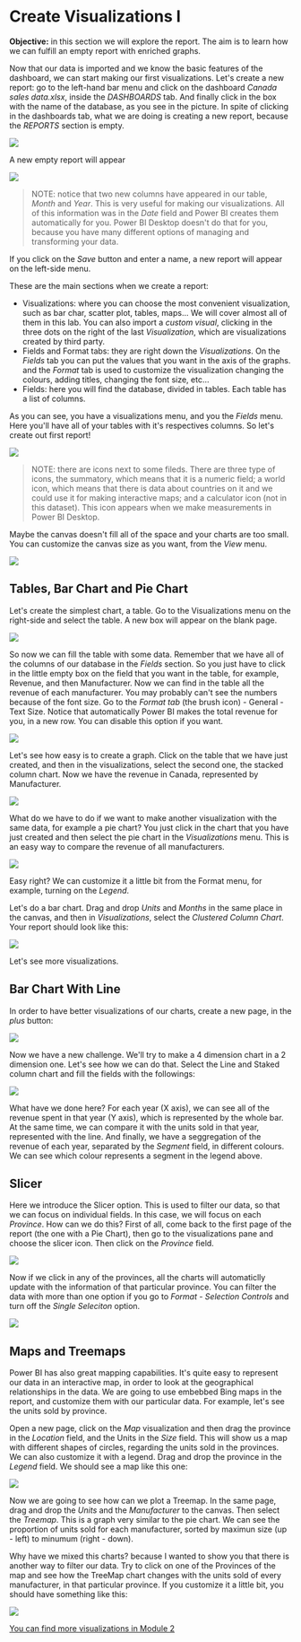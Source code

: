 # Create Visualizations I
**Objective:** in this section we will explore the report. The aim is to learn how we can fulfill an empty report with enriched graphs.

Now that our data is imported and we know the basic features of the dashboard, we can start making our first visualizations. Let's create a new report: go to the left-hand bar menu and click on the dashboard *Canada sales data.xlsx*, inside the *DASHBOARDS* tab. And finally click in the box with the name of the database, as you see in the picture. In spite of clicking in the dashboards tab, what we are doing is creating a new report, because the *REPORTS* section is empty.

![](/05.%20Power%20BI%20-%20Hands%20on%20Lab/Module%201%20-%20Visualizations%20I/Images/0.PNG)


A new empty report will appear

![](/05.%20Power%20BI%20-%20Hands%20on%20Lab/Module%201%20-%20Visualizations%20I/Images/1.PNG)

> NOTE: notice that two new columns have appeared in our table, *Month* and *Year*. This is very useful for making our visualizations. All of this information was in the *Date* field and Power BI creates them automatically for you. Power BI Desktop doesn't do that for you, because you have many different options of managing and transforming your data.



If you click on the *Save* button and enter a name, a new report will appear on the left-side menu.

These are the main sections when we create a report:
* Visualizations: where you can choose the most convenient visualization, such as bar char, scatter plot, tables, maps... We will cover almost all of them in this lab. You can also import a *custom visual*, clicking in the three dots on the right of the last *Visualization*, which are visualizations created by third party.
* Fields and Format tabs: they are right down the *Visualizations*. On the *Fields* tab you can put the values that you want in the axis of the graphs. and the *Format* tab is used to customize the visualization changing the colours, adding titles, changing the font size, etc...
* Fields: here you will find the database, divided in tables. Each table has a list of columns.

As you can see, you have a visualizations menu, and you the *Fields* menu. Here you'll have all of your tables with it's respectives columns. So let's create out first report!

![](/05.%20Power%20BI%20-%20Hands%20on%20Lab/Module%201%20-%20Visualizations%20I/Images/2.PNG)

> NOTE: there are icons next to some fileds. There are three type of icons, the summatory, which means that it is a numeric field; a world icon, which means that there is data about countries on it and we could use it for making interactive maps; and a calculator icon (not in this dataset). This icon appears when we make measurements in Power BI Desktop.


Maybe the canvas doesn't fill all of the space and your charts are too small. You can customize the canvas size as you want, from the *View* menu.

![](/05.%20Power%20BI%20-%20Hands%20on%20Lab/Module%201%20-%20Visualizations%20I/Images/2.1.PNG)


## Tables, Bar Chart and Pie Chart
Let's create the simplest chart, a table. Go to the Visualizations menu on the right-side and select the table. A new box will appear on the blank page.

![](/05.%20Power%20BI%20-%20Hands%20on%20Lab/Module%201%20-%20Visualizations%20I/Images/3.PNG)

So now we can fill the table with some data. Remember that we have all of the columns of our database in the *Fields* section. So you just have to click in the little empty box on the field that you want in the table, for example, Revenue, and then Manufacturer. Now we can find in the table all the revenue of each manufacturer. You may probably can't see the numbers because of the font size. Go to the *Format tab* (the brush icon) - General - Text Size. Notice that automatically Power BI makes the total revenue for you, in a new row. You can disable this option if you want.

![](/05.%20Power%20BI%20-%20Hands%20on%20Lab/Module%201%20-%20Visualizations%20I/Images/4.PNG)

Let's see how easy is to create a graph. Click on the table that we have just created, and then in the visualizations, select the second one, the stacked column chart. Now we have the revenue in Canada, represented by Manufacturer.

![](/05.%20Power%20BI%20-%20Hands%20on%20Lab/Module%201%20-%20Visualizations%20I/Images/5.PNG)

What do we have to do if we want to make another visualization with the same data, for example a pie chart? You just click in the chart that you have just created and then select the pie chart in the *Visualizations* menu. This is an easy way to compare the revenue of all manufacturers.

![](/05.%20Power%20BI%20-%20Hands%20on%20Lab/Module%201%20-%20Visualizations%20I/Images/6.PNG)

Easy right? We can customize it a little bit from the Format menu, for example, turning on the *Legend*.

Let's do a bar chart. Drag and drop *Units* and *Months* in the same place in the canvas, and then in *Visualizations*, select the *Clustered Column Chart*. Your report should look like this:

![](/05.%20Power%20BI%20-%20Hands%20on%20Lab/Module%201%20-%20Visualizations%20I/Images/6.1.PNG)

Let's see more visualizations.

## Bar Chart With Line
In order to have better visualizations of our charts, create a new page, in the *plus* button:

![](/05.%20Power%20BI%20-%20Hands%20on%20Lab/Module%201%20-%20Visualizations%20I/Images/6.2.PNG)

Now we have a new challenge. We'll try to make a 4 dimension chart in a 2 dimension one. Let's see how we can do that. Select the Line and Staked column chart and fill the fields with the followings:

![](/05.%20Power%20BI%20-%20Hands%20on%20Lab/Module%201%20-%20Visualizations%20I/Images/7.PNG)

What have we done here? For each year (X axis), we can see all of the revenue spent in that year (Y axis), which is represented by the whole bar. At the same time, we can compare it with the units sold in that year, represented with the line. And finally, we have a seggregation of the revenue of each year, separated by the *Segment* field, in different colours. We can see which colour represents a segment in the legend above.

## Slicer
Here we introduce the Slicer option. This is used to filter our data, so that we can focus on individual fields. In this case, we will focus on each *Province*. How can we do this? First of all, come back to the first page of the report (the one with a Pie Chart), then go to the visualizations pane and choose the slicer icon. Then click on the *Province* field.

![](/05.%20Power%20BI%20-%20Hands%20on%20Lab/Module%201%20-%20Visualizations%20I/Images/8.PNG)

Now if we click in any of the provinces, all the charts will automaticlly update with the information of that particular province. You can filter the data with more than one option if you go to *Format - Selection Controls* and turn off the *Single Seleciton* option.

![](/05.%20Power%20BI%20-%20Hands%20on%20Lab/Module%201%20-%20Visualizations%20I/Images/9.PNG)


## Maps and Treemaps
Power BI has also great mapping capabilities. It's quite easy to represent our data in an interactive map, in order to look at the geographical relationships in the data. We are going to use embebbed Bing maps in the report, and customize them with our particular data. For example, let's see the units sold by province.

Open a new page, click on the *Map* visualization and then drag the province in the *Location* field, and the Units in the *Size* field. This will show us a map with different shapes of circles, regarding the units sold in the provinces. We can also customize it with a legend. Drag and drop the province in the *Legend* field. We should see a map like this one:

![](/05.%20Power%20BI%20-%20Hands%20on%20Lab/Module%201%20-%20Visualizations%20I/Images/10.PNG)


Now we are going to see how can we plot a Treemap. In the same page, drag and drop the *Units* and the *Manufacturer* to the canvas. Then select the *Treemap*. This is a graph very similar to the pie chart. We can see the proportion of units sold for each manufacturer, sorted by maximun size (up - left) to minumum (right - down).

Why have we mixed this charts? because I wanted to show you that there is another way to filter our data. Try to click on one of the Provinces of the map and see how the TreeMap chart changes with the units sold of every manufacturer, in that particular province. If you customize it a little bit, you should have something like this:

![](/05.%20Power%20BI%20-%20Hands%20on%20Lab/Module%201%20-%20Visualizations%20I/Images/11.PNG)

[You can find more visualizations in Module 2](/05.%20Power%20BI%20-%20Hands%20on%20Lab/Module%202%20-%20Visualizations%20II)



